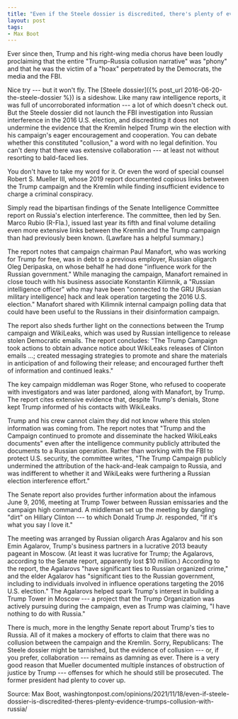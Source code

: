 ```yaml
---
title: "Even if the Steele dossier is discredited, there's plenty of evidence of Trump's collusion with Russia"
layout: post
tags:
- Max Boot
---
```


Ever since then, Trump and his right-wing media chorus have been loudly proclaiming that the entire "Trump-Russia collusion narrative" was "phony" and that he was the victim of a "hoax" perpetrated by the Democrats, the media and the FBI.

Nice try --- but it won't fly. The [Steele dossier]({% post_url 2016-06-20-the-steele-dossier %}) is a sideshow. Like many raw intelligence reports, it was full of uncorroborated information --- a lot of which doesn't check out. But the Steele dossier did not launch the FBI investigation into Russian interference in the 2016 U.S. election, and discrediting it does not undermine the evidence that the Kremlin helped Trump win the election with his campaign's eager encouragement and cooperation. You can debate whether this constituted "collusion," a word with no legal definition. You can't deny that there was extensive collaboration --- at least not without resorting to bald-faced lies.

You don't have to take my word for it. Or even the word of special counsel Robert S. Mueller III, whose 2019 report documented copious links between the Trump campaign and the Kremlin while finding insufficient evidence to charge a criminal conspiracy.

Simply read the bipartisan findings of the Senate Intelligence Committee report on Russia's election interference. The committee, then led by Sen. Marco Rubio (R-Fla.), issued last year its fifth and final volume detailing even more extensive links between the Kremlin and the Trump campaign than had previously been known. (Lawfare has a helpful summary.)

The report notes that campaign chairman Paul Manafort, who was working for Trump for free, was in debt to a previous employer, Russian oligarch Oleg Deripaska, on whose behalf he had done "influence work for the Russian government." While managing the campaign, Manafort remained in close touch with his business associate Konstantin Kilimnik, a "Russian intelligence officer" who may have been "connected to the GRU \[Russian military intelligence\] hack and leak operation targeting the 2016 U.S. election." Manafort shared with Kilimnik internal campaign polling data that could have been useful to the Russians in their disinformation campaign.

The report also sheds further light on the connections between the Trump campaign and WikiLeaks, which was used by Russian intelligence to release stolen Democratic emails. The report concludes: "The Trump Campaign took actions to obtain advance notice about WikiLeaks releases of Clinton emails ...; created messaging strategies to promote and share the materials in anticipation of and following their release; and encouraged further theft of information and continued leaks."

The key campaign middleman was Roger Stone, who refused to cooperate with investigators and was later pardoned, along with Manafort, by Trump. The report cites extensive evidence that, despite Trump's denials, Stone kept Trump informed of his contacts with WikiLeaks.

Trump and his crew cannot claim they did not know where this stolen information was coming from. The report notes that "Trump and the Campaign continued to promote and disseminate the hacked WikiLeaks documents" even after the intelligence community publicly attributed the documents to a Russian operation. Rather than working with the FBI to protect U.S. security, the committee writes, "The Trump Campaign publicly undermined the attribution of the hack-and-leak campaign to Russia, and was indifferent to whether it and WikiLeaks were furthering a Russian election interference effort."

The Senate report also provides further information about the infamous June 9, 2016, meeting at Trump Tower between Russian emissaries and the campaign high command. A middleman set up the meeting by dangling "dirt" on Hillary Clinton --- to which Donald Trump Jr. responded, "If it's what you say I love it."

The meeting was arranged by Russian oligarch Aras Agalarov and his son Emin Agalarov, Trump's business partners in a lucrative 2013 beauty pageant in Moscow. (At least it was lucrative for Trump; the Agalarovs, according to the Senate report, apparently lost $10 million.) According to the report, the Agalarovs "have significant ties to Russian organized crime," and the elder Agalarov has "significant ties to the Russian government, including to individuals involved in influence operations targeting the 2016 U.S. election." The Agalarovs helped spark Trump's interest in building a Trump Tower in Moscow --- a project that the Trump Organization was actively pursuing during the campaign, even as Trump was claiming, "I have nothing to do with Russia."

There is much, more in the lengthy Senate report about Trump's ties to Russia. All of it makes a mockery of efforts to claim that there was no collusion between the campaign and the Kremlin. Sorry, Republicans: The Steele dossier might be tarnished, but the evidence of collusion --- or, if you prefer, collaboration --- remains as damning as ever. There is a very good reason that Mueller documented multiple instances of obstruction of justice by Trump --- offenses for which he should still be prosecuted. The former president had plenty to cover up.

Source: Max Boot, washingtonpost.com/opinions/2021/11/18/even-if-steele-dossier-is-discredited-theres-plenty-evidence-trumps-collusion-with-russia/
